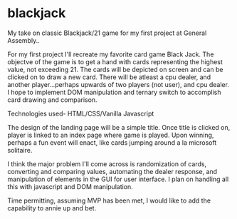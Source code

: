 # blackjack
My take on classic Blackjack/21 game for my first project at General Assembly.. 


For my first project I'll recreate my favorite card game Black Jack. The objectve of the game is to get a hand with cards representing the highest value, not exceeding 21. The cards will be depicted on screen and can be clicked on to draw a new card. There will be atleast a cpu dealer, and another player...perhaps upwards of two players (not user), and cpu dealer. I hope to implement DOM manipulation and ternary switch to accomplish card drawing and comparison.

Technologies used- HTML/CSS/Vanilla Javascript

The design of the landing page will be a simple title. Once title is clicked on, player is linked to an index page where game is played. Upon winning, perhaps a fun event will enact, like cards jumping around a la microsoft solitaire.

I think the major problem I'll come across is randomization of cards, converting and comparing values, automating the dealer response, and manipulation of elements in the GUI for user interface. I plan on handling all this with javascript and DOM manipulation.

Time permitting, assuming MVP has been met, I would like to add the capability to annie up and bet.
